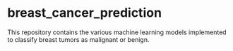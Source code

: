 # breast_cancer_prediction
This repository contains the various machine learning models implemented to classify breast tumors as malignant or benign.
